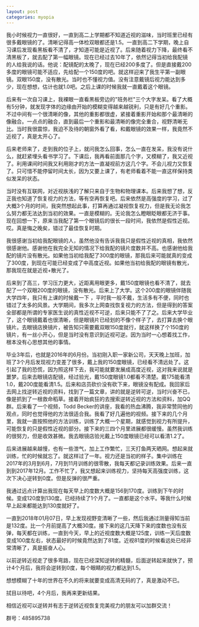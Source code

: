 ```yaml
---
layout: post
categories: myopia
---
```

我小时候视力一直很好，一直到高二上学期都不知道近视的滋味，当时班里已经有很多戴眼镜的了。清晰记得高一体检双眼都还是1.5。一直到高二下学期，晚上自习课后发现看黑板看不清了，才知道可能是近视了。后来随着视力下降，最终看不清黑板了，就去配了第一幅眼镜。现在已经过去10年了，依然记得当初给我配镜的人给我说的话。他说：配镜配的太晚了，现在已经200多度了。但是直接戴200多度的眼镜可能不适应，先给配一个150度的吧。就这样迎来了我生平第一副眼镜。双眼150度，没有散光。当时也不懂视力值。没有注意戴镜后视力能达到多少，现在想想，估计也就1.0吧。之后上课的时候我就一直戴着这个眼镜。

后来有一次自习课上，我裸眼一直看黑板旁边的"班务栏"三个大字发呆。看了大概有5分钟，就发现字体的边缘由开始的模糊变得越来越锐利，只是有好几个重影。不过中间有一个很清晰的像，其他的重影都很虚，紧接着重影开始和那个最清晰的像融合。一点点的融合，直到最后一个重影和最清晰的像完全重合，视野清晰无比。当时我很震惊，我迫不及待的朝窗外看了看，和戴眼镜的效果一样，我竟然不近视了，真是太开心了。

后来老师来了，走到我的位子上，就问我怎么回事，怎么一直在发呆，我没有说什么，就赶紧埋头看书学习了。下课后，我再看前面那几个字，又模糊了，我又近视了。利用课间时间我又利用刚才的方法一直凝视前方这几个字。不会儿视力又恢复了。只可惜不能停留时间太长，因为又要上课了，有老师看着不能一直这样保持类似发呆的状态。

当时没有互联网，对近视肤浅的了解只来自于生物和物理课本。后来我想了想，反正我也知道了恢复视力的方法，等有空再恢复吧。后来依然是高强度的学习，过了大概3个月的时间，我突然想起此事，打算再通过凝视恢复视力，但是我无论我怎么努力都无法达到当初的效果。一直是模糊的。无论我怎么瞪眼眨眼都无济于事。现在回想一下，原来当我配了第一个眼镜后的很长一段时间，我依然是假性近视。哎。真是悔之晚矣，错过了最佳恢复时期。

我很感谢当初给我配眼镜的人，虽然他没有告诉我我只是假性近视的真相，我依然很感谢他。感谢他在我完全无知的情况下给我配的镜片度数并不高。也感谢他给我配的镜片没有散光。如果他当初给我配了300度的眼镜，那我后来可能就真的变成了300度，到现在可能已经变成了中高度近视。如果他当初给我配的眼镜有散光，那我现在就是近视+散光了。

后来到了高三，学习压力更大，近距离用眼更多，戴150度眼镜也看不清了，就去配了一个双眼200度的眼镜，没有散光。后来上了大学。这个200度的眼镜伴随我大学四年，我只有上课的时候戴一下 ，平时我一般不戴，生活多有不便，同时也错过了太多的风景。大学期间，我多次上网查找恢复视力的方法，但是得到的答案全部都是所谓的专家医生说的真性近视不可逆，后来只能不了了之。后来大学毕业了，这个眼镜戴着也很清晰，但是眼镜片已经划的不像个样子了，去打算去换个眼镜片。去眼镜店换镜片，被告知只需要戴双眼150度就行，就这样换了个150度的镜片，有一丝小开心，但是当时没有意识到近视可逆。因为当时一心想着找工作，根本没有心思想其他的事情。

毕业3年后，也就是2016年的6月份。当初刚入职一家新公司，天天晚上加班，加班了3个月后发现视力变差了很多，戴上我的150度眼镜，已经看不清远处了。这引起了我的恐慌，因为照这样下去，我可能就要发展成高度近视，这对我来说就是噩梦。后来去眼镜店配镜，经过验光，戴150度眼镜1.0都看不清楚。戴175能看清1.0，戴200度能看清1.5。后来和店员砍价没有砍下来，眼镜没有配成。我回家后去网上找逆转近视的资料，找到了一篇文章，讲的就是逆转可逆，当时兴奋不已，像是抓到了一根救命稻草。接着开始疯狂的去搜索逆转近视的方法和资料，加QQ群。后来看了一个视频，Todd Becker的讲座，我看的热血沸腾，我非常赞同他的观点，同时也觉得他的方法很适合我。我看了好几遍他的视频。接下来的几个月里，我就一直按照他的方法训练，训练了大概一个星期，就感觉到视力有所提升，可能恢复的只是假性近视的部分。接下来的三四个月里进展都很缓慢。虽然我训练的很努力，但是收效甚微。我去眼镜店验光戴上150度眼镜已经可以看清1.2了。

后来进展越来越慢，也有一些泄气，加上工作繁忙，三天打鱼两天晒网。想起来就训练，忙的时候就忘了。就这样过了一年。视力还是当初的样子。集中训练在2017年的3月到6月，7月到11月训练的很零散，我每天都记录训练效果。后来一直到到2017年12月。工作不忙了，我又想起来训练视力，坚持每天高强度训练，这次下决心逆转到0度。但是反弹的很严重。

我通过远点计算出我现在每天早上的度数大概是156到170度。训练到下午的时候。变成120度到130度。已经持续了1个月了。一直都是这个水平。等我什么时候早上起来都能达到130度就好了。

一直到2018年01月07日，早上发现视野变清晰了一些，然后我通过测量得知当前是132度。比一个月前提高了大概30度。接下来的这几天降下来的度数也没有反弹，每天都在训练，一直到今天，早上的近视度数大概是125度，训练一天后度数变成100度左右，状态最好的时候竟然达到了81度。近视81度的时候看远处已经非常清晰了，真是振奋人心。

以前逆转近视走了很多弯路，现在已经深知逆转的精髓，后面逆转起来就快了，预计4个月后，我将会逆转到0度，每个眼睛的视力都达到1.5。

想想模糊了十年的世界在不久的将来就要变成高清无码的了，真是激动不已。

拭目以待吧，4个月后，我再来更新结果。

相信近视可以逆转并有志于逆转近视恢复完美视力的朋友可以加群交流！

群号：485895738
